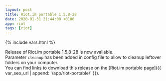 ```yaml
---
layout: post
title: Riot.im portable 1.5.8-28
date: 2020-01-31 21:44:00 +0100
app: riot
tags: [riot]
---
```

{% include vars.html %}

Release of Riot.im portable 1.5.8-28 is now available.<br />
Parameter `cleanup` has been added in config file to allow to cleanup leftover folders on your computer.<br />
You can find links to download this release on the [Riot.im portable page]({{ var_seo_url | append: '/app/riot-portable/' }}).